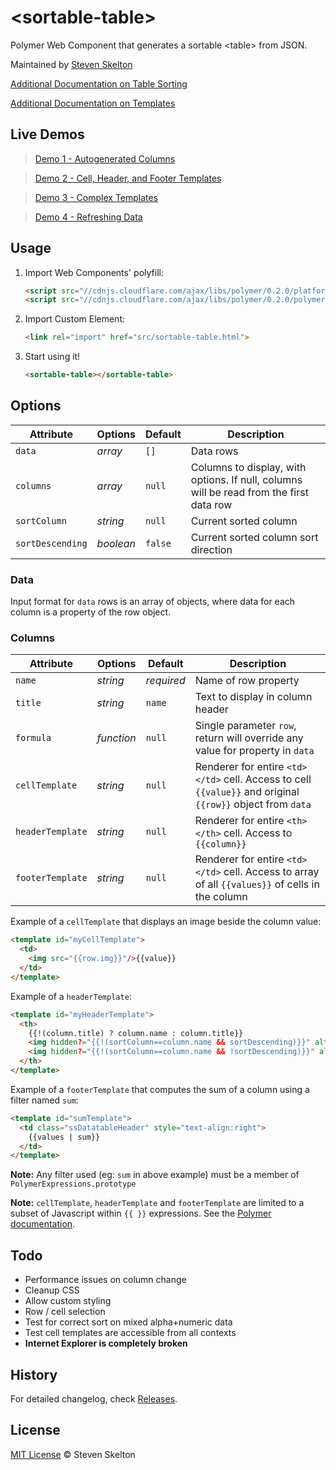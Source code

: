 &lt;sortable-table&gt;
================

Polymer Web Component that generates a sortable &lt;table> from JSON.

Maintained by [Steven Skelton](https://github.com/stevenrskelton)

[Additional Documentation on Table Sorting](http://stevenskelton.ca/sortable-table-with-polymer-web-components/)

[Additional Documentation on Templates](http://stevenskelton.ca/advanced-uses-polymer-templates/)

## Live Demos
 
> [Demo 1 - Autogenerated Columns](http://files.stevenskelton.ca/sortable-table/examples/autogenerated-columns.html)

> [Demo 2 - Cell, Header, and Footer Templates](http://files.stevenskelton.ca/sortable-table/examples/columns-with-templates.html)

> [Demo 3 - Complex Templates](http://files.stevenskelton.ca/sortable-table/examples/columns-with-templates-that-are-templates.html)

> [Demo 4 - Refreshing Data](http://files.stevenskelton.ca/sortable-table/examples/refreshing-data.html)


## Usage

1. Import Web Components' polyfill:

    ```html
    <script src="//cdnjs.cloudflare.com/ajax/libs/polymer/0.2.0/platform.js"></script>
    <script src="//cdnjs.cloudflare.com/ajax/libs/polymer/0.2.0/polymer.js"></script>
    ```

2. Import Custom Element:

    ```html
    <link rel="import" href="src/sortable-table.html">
    ```

3. Start using it!

    ```html
    <sortable-table></sortable-table>
    ```
	
## Options

Attribute  			| Options                   | Default             	| Description
---        			| ---                       | ---                 	| ---
`data`      		| *array*                  	| `[]`               	| Data rows
`columns`      		| *array*       			| `null`               	| Columns to display, with options. If null, columns will be read from the first data row
`sortColumn`   		| *string*                  | `null`               	| Current sorted column
`sortDescending`   	| *boolean*                 | `false`              	| Current sorted column sort direction

### Data

Input format for `data` rows is an array of objects, where data for each column is a property of the row object.

### Columns

Attribute  			| Options                   | Default             	| Description
---        			| ---                       | ---                 	| ---
`name`      		| *string*                 	| _required_           	| Name of row property
`title`      		| *string*       			| `name`               	| Text to display in column header
`formula`   		| *function*                | `null`               	| Single parameter `row`, return will override any value for property in `data`
`cellTemplate`   	| *string*                 	| `null`               	| Renderer for entire `<td></td>` cell. Access to cell `{{value}}` and original `{{row}}` object from `data`
`headerTemplate`   	| *string*                 	| `null`               	| Renderer for entire `<th></th>` cell. Access to `{{column}}`
`footerTemplate`   	| *string*                 	| `null`               	| Renderer for entire `<td></td>` cell. Access to array of all `{{values}}` of cells in the column

Example of a `cellTemplate` that displays an image beside the column value:

```html
<template id="myCellTemplate">
  <td>
	<img src="{{row.img}}"/>{{value}}
  </td>
</template>
```

Example of a `headerTemplate`:

```html
<template id="myHeaderTemplate">
  <th>
	{{!(column.title) ? column.name : column.title}}
	<img hidden?="{{!(sortColumn==column.name && sortDescending)}}" alt="up" src="..." />
	<img hidden?="{{!(sortColumn==column.name && !sortDescending)}}" alt="down" src="..." />
  </th>
</template>
```

Example of a `footerTemplate` that computes the sum of a column using a filter named `sum`:

```html
<template id="sumTemplate">
  <td class="ssDatatableHeader" style="text-align:right">
	{{values | sum}}
  </td>
</template>
```
__Note:__  Any filter used (eg: `sum` in above example) must be a member of `PolymerExpressions.prototype`

__Note:__  `cellTemplate`, `headerTemplate` and `footerTemplate` are limited to a subset of Javascript within `{{ }}` expressions.  See the [Polymer documentation](http://www.polymer-project.org/docs/polymer/expressions.html).

## Todo

- Performance issues on column change
- Cleanup CSS
- Allow custom styling
- Row / cell selection
- Test for correct sort on mixed alpha+numeric data
- Test cell templates are accessible from all contexts
- __Internet Explorer is completely broken__

## History

For detailed changelog, check [Releases](https://github.com/stevenrskelton/sortable-table/releases).

## License

[MIT License](http://opensource.org/licenses/MIT) © Steven Skelton